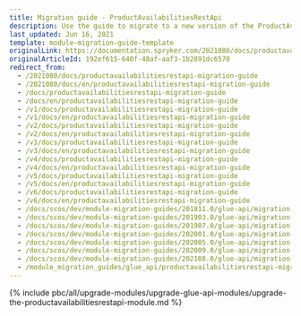 ```yaml
---
title: Migration guide - ProductAvailabilitiesRestApi
description: Use the guide to migrate to a new version of the ProductAvailabilitiesRestApi module.
last_updated: Jun 16, 2021
template: module-migration-guide-template
originalLink: https://documentation.spryker.com/2021080/docs/productavailabilitiesrestapi-migration-guide
originalArticleId: 192ef615-640f-48af-aaf3-1b2891dc6570
redirect_from:
  - /2021080/docs/productavailabilitiesrestapi-migration-guide
  - /2021080/docs/en/productavailabilitiesrestapi-migration-guide
  - /docs/productavailabilitiesrestapi-migration-guide
  - /docs/en/productavailabilitiesrestapi-migration-guide
  - /v1/docs/productavailabilitiesrestapi-migration-guide
  - /v1/docs/en/productavailabilitiesrestapi-migration-guide
  - /v2/docs/productavailabilitiesrestapi-migration-guide
  - /v2/docs/en/productavailabilitiesrestapi-migration-guide
  - /v3/docs/productavailabilitiesrestapi-migration-guide
  - /v3/docs/en/productavailabilitiesrestapi-migration-guide
  - /v4/docs/productavailabilitiesrestapi-migration-guide
  - /v4/docs/en/productavailabilitiesrestapi-migration-guide
  - /v5/docs/productavailabilitiesrestapi-migration-guide
  - /v5/docs/en/productavailabilitiesrestapi-migration-guide
  - /v6/docs/productavailabilitiesrestapi-migration-guide
  - /v6/docs/en/productavailabilitiesrestapi-migration-guide
  - /docs/scos/dev/module-migration-guides/201811.0/glue-api/migration-guide-productavailabilitiesrestapi.html
  - /docs/scos/dev/module-migration-guides/201903.0/glue-api/migration-guide-productavailabilitiesrestapi.html
  - /docs/scos/dev/module-migration-guides/201907.0/glue-api/migration-guide-productavailabilitiesrestapi.html
  - /docs/scos/dev/module-migration-guides/202001.0/glue-api/migration-guide-productavailabilitiesrestapi.html
  - /docs/scos/dev/module-migration-guides/202005.0/glue-api/migration-guide-productavailabilitiesrestapi.html
  - /docs/scos/dev/module-migration-guides/202009.0/glue-api/migration-guide-productavailabilitiesrestapi.html
  - /docs/scos/dev/module-migration-guides/202108.0/glue-api/migration-guide-productavailabilitiesrestapi.html
  - /module_migration_guides/glue_api/productavailabilitiesrestapi-migration-guide.htm
---
```


{% include pbc/all/upgrade-modules/upgrade-glue-api-modules/upgrade-the-productavailabilitiesrestapi-module.md %} <!-- To edit, see /_includes/pbc/all/upgrade-modules/upgrade-glue-api-modules/upgrade-the-productavailabilitiesrestapi-module.md -->
